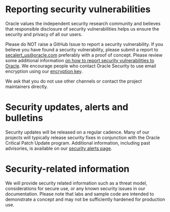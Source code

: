 # Reporting security vulnerabilities

Oracle values the independent security research community and believes that
responsible disclosure of security vulnerabilities helps us ensure the security
and privacy of all our users.

Please do NOT raise a GitHub Issue to report a security vulnerability. If you
believe you have found a security vulnerability, please submit a report to
secalert_us@oracle.com preferably with a proof of concept. Please review some
additional information [on how to report security vulnerabilities to Oracle](https://www.oracle.com/corporate/security-practices/assurance/vulnerability/reporting.html).
We encourage people who contact Oracle Security to use email encryption using
our [encryption key](https://www.oracle.com/security-alerts/encryptionkey.html).

We ask that you do not use other channels or contact the project maintainers
directly.

# Security updates, alerts and bulletins

Security updates will be released on a regular cadence. Many of our projects
will typically release security fixes in conjunction with the Oracle Critical
Patch Update program. Additional information, including past advisories, is
available on our [security alerts page](https://www.oracle.com/security-alerts/).

# Security-related information

We will provide security related information such as a threat model,
considerations for secure use, or any known security issues in our
documentation. Please note that labs and sample code are intended to demonstrate
a concept and may not be sufficiently hardened for production use.
